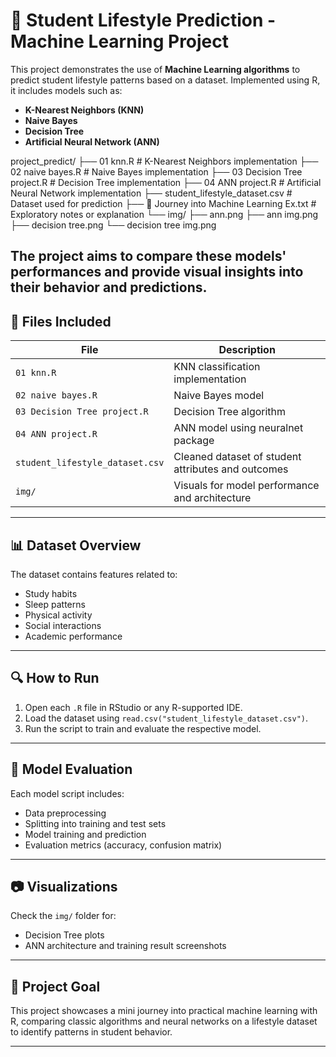 # 🧠 Student Lifestyle Prediction - Machine Learning Project
This project demonstrates the use of **Machine Learning algorithms** to predict student lifestyle patterns based on a dataset. 
Implemented using R, it includes models such as:

- **K-Nearest Neighbors (KNN)**
- **Naive Bayes**
- **Decision Tree**
- **Artificial Neural Network (ANN)**

project_predict/
├── 01 knn.R                          # K-Nearest Neighbors implementation
├── 02 naive bayes.R                 # Naive Bayes implementation
├── 03 Decision Tree project.R       # Decision Tree implementation
├── 04 ANN project.R                 # Artificial Neural Network implementation
├── student_lifestyle_dataset.csv   # Dataset used for prediction
├── 🚀 Journey into Machine Learning Ex.txt  # Exploratory notes or explanation
└── img/
    ├── ann.png
    ├── ann img.png
    ├── decision tree.png
    └── decision tree img.png

The project aims to compare these models' performances and provide visual insights into their behavior and predictions.
---

## 📂 Files Included

| File | Description |
|------|-------------|
| `01 knn.R` | KNN classification implementation |
| `02 naive bayes.R` | Naive Bayes model |
| `03 Decision Tree project.R` | Decision Tree algorithm |
| `04 ANN project.R` | ANN model using neuralnet package |
| `student_lifestyle_dataset.csv` | Cleaned dataset of student attributes and outcomes |
| `img/` | Visuals for model performance and architecture |

---
## 📊 Dataset Overview
The dataset contains features related to:
- Study habits
- Sleep patterns
- Physical activity
- Social interactions
- Academic performance
---
## 🔍 How to Run
1. Open each `.R` file in RStudio or any R-supported IDE.
2. Load the dataset using `read.csv("student_lifestyle_dataset.csv")`.
3. Run the script to train and evaluate the respective model.
---
## 🧪 Model Evaluation
Each model script includes:
- Data preprocessing
- Splitting into training and test sets
- Model training and prediction
- Evaluation metrics (accuracy, confusion matrix)
---
## 📷 Visualizations
Check the `img/` folder for:
- Decision Tree plots
- ANN architecture and training result screenshots
---
## 🚀 Project Goal
This project showcases a mini journey into practical machine learning with R, comparing classic algorithms and 
neural networks on a lifestyle dataset to identify patterns in student behavior.

---
